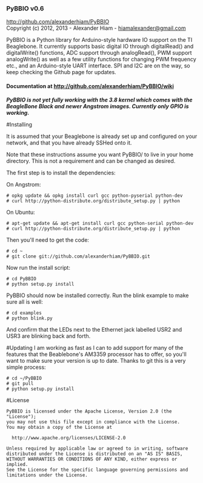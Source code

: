 ### PyBBIO v0.6
http://github.com/alexanderhiam/PyBBIO  
Copyright (c) 2012, 2013 - Alexander Hiam - hiamalexander@gmail.com    

PyBBIO is a Python library for Arduino-style hardware IO support on the TI 
Beaglebone. It currently supports basic digital IO through digitalRead() 
and digitalWrite() functions, ADC support through analogRead(), PWM support 
analogWrite() as well as a few utility functions for changing PWM frequency
etc., and an Arduino-style UART interface. SPI and I2C are on the way, so 
keep checking the Github page for updates.  
#### Documentation at http://github.com/alexanderhiam/PyBBIO/wiki

***PyBBIO is not yet fully working with the 3.8 kernel which comes with the BeagleBone
Black and newer Angstrom images. Currently only GPIO is working.***

#Installing

It is assumed that your Beaglebone is already set up and configured on your network, 
and that you have already SSHed onto it. 

Note that these instructions assume you want PyBBIO/ to live in your home 
directory. This is not a requirement and can be changed as desired. 

The first step is to install the dependencies: 

On Angstrom:

    # opkg update && opkg install curl gcc python-pyserial python-dev
    # curl http://python-distribute.org/distribute_setup.py | python

On Ubuntu:

    # apt-get update && apt-get install curl gcc python-serial python-dev
    # curl http://python-distribute.org/distribute_setup.py | python

Then you'll need to get the code:

    # cd ~
    # git clone git://github.com/alexanderhiam/PyBBIO.git

Now run the install script:

    # cd PyBBIO
    # python setup.py install

PyBBIO should now be installed correctly. Run the blink example to make sure 
all is well:

    # cd examples
    # python blink.py

And confirm that the LEDs next to the Ethernet jack labelled USR2 and USR3 
are blinking back and forth. 

#Updating
I am working as fast as I can to add support for many of the features that 
the Beablebone's AM3359 processor has to offer, so you'll want to make sure 
your version is up to date. Thanks to git this is a very simple process:

    # cd ~/PyBBIO
    # git pull
    # python setup.py install


#License

    PyBBIO is licensed under the Apache License, Version 2.0 (the "License");
    you may not use this file except in compliance with the License.
    You may obtain a copy of the License at

      http://www.apache.org/licenses/LICENSE-2.0

    Unless required by applicable law or agreed to in writing, software
    distributed under the License is distributed on an "AS IS" BASIS,
    WITHOUT WARRANTIES OR CONDITIONS OF ANY KIND, either express or implied.
    See the License for the specific language governing permissions and
    limitations under the License.
